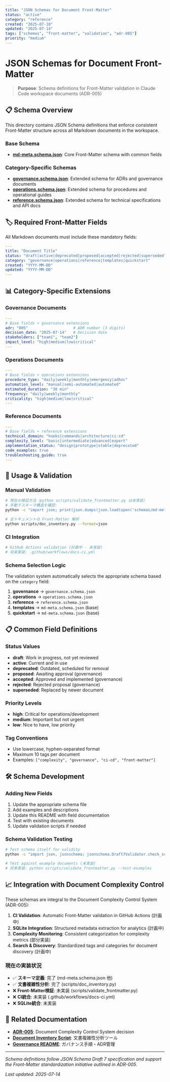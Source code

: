 ```yaml
---
title: "JSON Schemas for Document Front-Matter"
status: "active"
category: "reference"
created: "2025-07-10"
updated: "2025-07-14"
tags: ["schemas", "front-matter", "validation", "adr-005"]
priority: "medium"
---
```


# JSON Schemas for Document Front-Matter

> **Purpose**: Schema definitions for Front-Matter validation in Claude Code workspace documents (ADR-005)

## 📋 Schema Overview

This directory contains JSON Schema definitions that enforce consistent Front-Matter structure across all Markdown documents in the workspace.

### Base Schema
- **[md-meta.schema.json](md-meta.schema.json)**: Core Front-Matter schema with common fields

### Category-Specific Schemas  
- **[governance.schema.json](governance.schema.json)**: Extended schema for ADRs and governance documents
- **[operations.schema.json](operations.schema.json)**: Extended schema for procedures and operational guides
- **[reference.schema.json](reference.schema.json)**: Extended schema for technical specifications and API docs

## 🏷️ Required Front-Matter Fields

All Markdown documents must include these mandatory fields:

```yaml
---
title: "Document Title"
status: "draft|active|deprecated|proposed|accepted|rejected|superseded"  
category: "governance|operations|reference|templates|quickstart"
created: "YYYY-MM-DD"
updated: "YYYY-MM-DD"
---
```

## 📊 Category-Specific Extensions

### Governance Documents
```yaml
---
# Base fields + governance extensions
adr: "005"                    # ADR number (3 digits)
decision_date: "2025-07-14"   # Decision date
stakeholders: ["team1", "team2"]
impact_level: "high|medium|low|critical"
---
```

### Operations Documents  
```yaml
---
# Base fields + operations extensions
procedure_type: "daily|weekly|monthly|emergency|adhoc"
automation_level: "manual|semi-automated|automated"
estimated_duration: "30 min"
frequency: "daily|weekly|monthly"
criticality: "high|medium|low|critical"
---
```

### Reference Documents
```yaml
---
# Base fields + reference extensions  
technical_domain: "hooks|commands|architecture|ci-cd"
complexity_level: "basic|intermediate|advanced|expert"
implementation_status: "design|prototype|stable|deprecated"
code_examples: true
troubleshooting_guide: true
---
```

## 🔧 Usage & Validation

### Manual Validation
```bash
# 現在の検証方法（python scripts/validate_frontmatter.py は未実装）
# 手動でスキーマ構造を確認:
python -c "import json; print(json.dumps(json.load(open('schemas/md-meta.schema.json')), indent=2))"

# 全ドキュメントの Front-Matter 解析
python scripts/doc_inventory.py --format=json
```

### CI Integration
```bash
# GitHub Actions validation (計画中 - 未実装)
# 将来実装: .github/workflows/docs-ci.yml
```

### Schema Selection Logic
The validation system automatically selects the appropriate schema based on the `category` field:

1. **governance** → `governance.schema.json`
2. **operations** → `operations.schema.json`  
3. **reference** → `reference.schema.json`
4. **templates** → `md-meta.schema.json` (base)
5. **quickstart** → `md-meta.schema.json` (base)

## 📋 Common Field Definitions

### Status Values
- **draft**: Work in progress, not yet reviewed
- **active**: Current and in use
- **deprecated**: Outdated, scheduled for removal
- **proposed**: Awaiting approval (governance)
- **accepted**: Approved and implemented (governance)
- **rejected**: Rejected proposal (governance)
- **superseded**: Replaced by newer document

### Priority Levels
- **high**: Critical for operations/development
- **medium**: Important but not urgent  
- **low**: Nice to have, low priority

### Tag Conventions
- Use lowercase, hyphen-separated format
- Maximum 10 tags per document
- Examples: `["complexity", "governance", "ci-cd", "front-matter"]`

## 🛠️ Schema Development

### Adding New Fields
1. Update the appropriate schema file
2. Add examples and descriptions
3. Update this README with field documentation
4. Test with existing documents
5. Update validation scripts if needed

### Schema Validation Testing
```bash
# Test schema itself for validity
python -c "import json, jsonschema; jsonschema.Draft7Validator.check_schema(json.load(open('schemas/md-meta.schema.json')))"

# Test against example documents (未実装)
# 将来実装: python scripts/validate_frontmatter.py --test-examples
```

## 📈 Integration with Document Complexity Control

These schemas are integral to the Document Complexity Control System (ADR-005):

1. **CI Validation**: Automatic Front-Matter validation in GitHub Actions (計画中)
2. **SQLite Integration**: Structured metadata extraction for analytics (計画中)  
3. **Complexity Monitoring**: Consistent categorization for complexity metrics (部分実装)
4. **Search & Discovery**: Standardized tags and categories for document discovery (計画中)

### 現在の実装状況
- ✅ **スキーマ定義**: 完了 (md-meta.schema.json 他)
- ✅ **文書複雑性分析**: 完了 (scripts/doc_inventory.py)
- ❌ **Front-Matter検証**: 未実装 (scripts/validate_frontmatter.py)
- ❌ **CI統合**: 未実装 (.github/workflows/docs-ci.yml)
- ❌ **SQLite統合**: 未実装

## 🔗 Related Documentation

- **[ADR-005](../governance/adr/005-document-complexity-control-system.md)**: Document Complexity Control System decision
- **[Document Inventory Script](../scripts/doc_inventory.py)**: 文書複雑性分析ツール
- **[Governance README](../governance/README.md)**: ガバナンス手順・ADR管理

---

*Schema definitions follow JSON Schema Draft 7 specification and support the Front-Matter standardization initiative outlined in ADR-005.*

*Last updated: 2025-07-14*